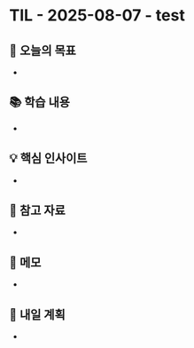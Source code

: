 # TIL - 2025-08-07 - test

## 🎯 오늘의 목표
- 

## 📚 학습 내용
- 

## 💡 핵심 인사이트
- 

## 🔗 참고 자료
- 

## 📝 메모
- 

## 🎯 내일 계획
- 
